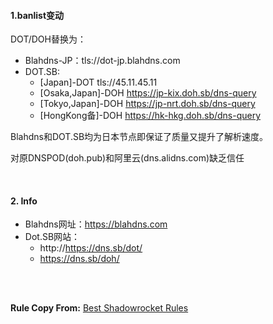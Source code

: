 #### 1.banlist变动

DOT/DOH替换为：
- Blahdns-JP：tls://dot-jp.blahdns.com
- DOT.SB: 
  - [Japan]-DOT tls://45.11.45.11
  - [Osaka,Japan]-DOH https://jp-kix.doh.sb/dns-query
  - [Tokyo,Japan]-DOH https://jp-nrt.doh.sb/dns-query
  - [HongKong备]-DOH https://hk-hkg.doh.sb/dns-query

Blahdns和DOT.SB均为日本节点即保证了质量又提升了解析速度。

对原DNSPOD(doh.pub)和阿里云(dns.alidns.com)缺乏信任


<br>

#### 2. Info

- Blahdns网址：https://blahdns.com
- Dot.SB网站：
  - http://https://dns.sb/dot/
  - https://dns.sb/doh/



<br>
<br>

**Rule Copy From:** [Best Shadowrocket Rules](https://github.com/Johnshall/Shadowrocket-ADBlock-Rules-Forever)
